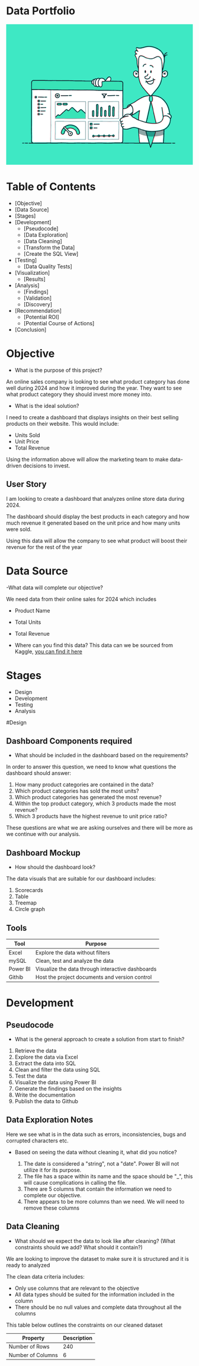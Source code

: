 # Data Portfolio

![opens-report](assets/images/Data.gif)






# Table of Contents

- [Objective]
- [Data Source]
- [Stages]
- [Development]
  - [Pseudocode]
  - [Data Exploration]
  - [Data Cleaning]
  - [Transform the Data]
  - [Create the SQL View]
- [Testing]
   - [Data Quality Tests]
- [Visualization]
  - [Results]
- [Analysis]
  - [Findings]
  - [Validation]
  - [Discovery]
- [Recommendation]
  - [Potential ROI]
  - [Potential Course of Actions]
- [Conclusion]




# Objective

- What is the purpose of this project?

An online sales company is looking to see what product category has done well during 2024 and how it improved during the year. They want to see what product category they should invest more money into. 

- What is the ideal solution?

I need to create a dashboard that displays insights on their best selling products on their website. This would include:
- Units Sold
- Unit Price
- Total Revenue

Using the information above will allow the marketing team to make data-driven decisions to invest.

## User Story

I am looking to create a dashboard that analyzes online store data during 2024.

The dashboard should display the best products in each category and how much revenue it generated based on the unit price and how many units were sold.

Using this data will allow the company to see what product will boost their revenue for the rest of the year


# Data Source

-What data will complete our objective?

We need data from their online sales for 2024 which includes
- Product Name
- Total Units
- Total Revenue

- Where can you find this data?
This data can we be sourced from Kaggle, [you can find it here](https://www.kaggle.com/datasets/shreyanshverma27/online-sales-dataset-popular-marketplace-data)

# Stages 

- Design
- Development
- Testing
- Analysis



#Design


## Dashboard Components required
- What should be included in the dashboard based on the requirements?

In order to answer this question, we need to know what questions the dashboard should answer:

1. How many product categories are contained in the data?
2. Which product categories has sold the most units?
3. Which product categories has generated the most revenue?
4. Within the top product category, which 3 products made the most revenue?
5. Which 3 products have the highest revenue to unit price ratio?

These questions are what we are asking ourselves and there will be more as we continue with our analysis. 


## Dashboard Mockup

- How should the dashboard look?

The data visuals that are suitable for our dashboard includes:

1. Scorecards
2. Table
3. Treemap
4. Circle graph

## Tools

| Tool | Purpose |
| --- | --- |
| Excel | Explore the data without filters |
| mySQL | Clean, test and analyze the data |
| Power BI | Visualize the data through interactive dashboards |
| Githib | Host the project documents and version control |

# Development

## Pseudocode

- What is the general approach to create a solution from start to finish?

1. Retrieve the data
2. Explore the data via Excel
3. Extract the data into SQL
4. Clean and filter the data using SQL
5. Test the data
6. Visualize the data using Power BI
7. Generate the findings based on the insights
8. Write the documentation
9. Publish the data to Github

## Data Exploration Notes

Here we see what is in the data such as errors, inconsistencies, bugs and corrupted characters etc.

- Based on seeing the data without cleaning it, what did you notice?

  1. The date is considered a "string", not a "date". Power BI will not utilize it for its purpose.
  2. The file has a space within its name and the space should be "_", this will cause complications in calling the file.
  3. There are 5 columns that contain the information we need to complete our objective.
  4. There appears to be more columns than we need. We will need to remove these columns

## Data Cleaning
- What should we expect the data to look like after cleaning? (What constraints should we add? What should it contain?)

We are looking to improve the dataset to make sure it is structured and it is ready to analyzed

The clean data criteria includes:

- Only use columns that are relevant to the objective
- All data types should be suited for the information included in the column
- There should be no null values and complete data throughout all the columns

This table below outlines the constraints on our cleaned dataset

| Property | Description |
| --- | --- |
| Number of Rows | 240 |
| Number of Columns | 6 |








